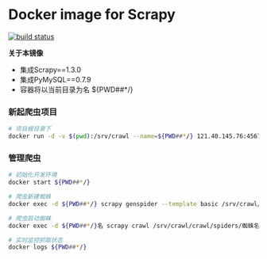 # Docker image for Scrapy

[![build status](https://121.40.145.76/docker/scrapy/badges/master/build.svg)](https://121.40.145.76/docker/scrapy/commits/master)

**关于本镜像**
* 集成Scrapy==1.3.0  
* 集成PyMySQL==0.7.9  
* 容器将以当前目录为名 ${PWD##*/}

### 新起爬虫项目
```bash
# 项目根目录下
docker run -d -v $(pwd):/srv/crawl --name=${PWD##*/} 121.40.145.76:4567/docker/scrapy:latest
```

### 管理爬虫
```bash
# 初始化开发环境
docker start ${PWD##*/}

# 爬虫新建蜘蛛
docker exec -d ${PWD##*/} scrapy genspider --template basic /srv/crawl/crawl/spiders/蜘蛛名字 抓取域名

# 爬虫启动蜘蛛
docker exec -d ${PWD##*/}名 scrapy crawl /srv/crawl/crawl/spiders/蜘蛛名字

# 实时监控抓取状态
docker logs ${PWD##*/}
```
